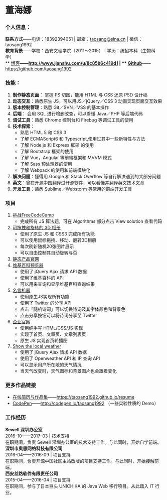 # 董海娜
### 个人信息：

**联系方式**——电话：18392394051 | 邮箱：taosang@sina.cn | 微信：taosang1992 <br>
**教育背景**——学校：西安文理学院（2011～2015） | 学历：统招本科（生物科学）<br>
** [博客](http://www.jianshu.com/u/8c85b6c419d1)**——http://www.jianshu.com/u/8c85b6c419d1 | ** [Github](https://github.com/taosang1992)**——https://github.com/taosang1992


### 技能：
1. **制作静态页面**： 掌握 PS 切图，能用 HTML 与 CSS 还原 PSD 设计稿
2. **动态交互**：熟悉原生 JS，可以用JS／jQuery／CSS 3 动画实现页面交互效果
3. **版本控制管理**：熟悉 Git／SVN／VSS 的基本操作
4. **后端**： 会用 SQL 进行增删改查，可以看懂 Java／PHP 等后端代码
5. **调试工具**：熟悉 Chrome 控制台和 Firebug 等调试工具的使用
6. **技术探索**：
    - 熟悉 HTML 5 和 CSS 3
    - 了解 ECMAScript6 和 Typescript,使用过其中一些新特性与方法
    - 了解 Node.js 和 Express 框架 的使用
    - 了解 Bootstrap 框架的使用
    - 了解 Vue，Angular 等前端框架和 MVVM 模式
    - 了解 Sass 预处理器的使用
    - 了解 Webpack 的使用和前端模块化
7. **解决问题**：懂得用 Google 和 Stack Overflow 等自行解决遇到的大部分问题
8. **英文**：曾在开源中国翻译过开源软件，可以看懂并翻译英文技术文章
9. **开发工具**：熟悉 Sublime／Webstorm 等常用的前端开发工具

### 项目
1. [挑战FreeCodeCamp](https://www.freecodecamp.com/taosang1992)<br>
    - 完成所有 JS 算法题，可在 Algorithms 部分点击 View solution 查看代码 
2. [可拖拽和旋转的 3D 相册](https://taosang1992.github.io/resume/3d-gallery/)<br>
    - 使用了原生 JS 和 CSS3 完成所有功能
    - 可以使用鼠标拖拽、移动、翻转3D相册
    - 每次刷新随机20张图片展示
    - 可以自由控制其自动旋转与否
3. [静态产品官网](https://taosang1992.github.io/baidu-ife-homework/task07/)<br>
4. [维基百科预览器](https://codepen.io/taosang1992/full/Emyxjy)<br>
    - 使用了 jQuery Ajax 请求 API 数据
    - 使用了维基百科的 API
    - 可以用来查询和显示维基百科查询结果
5. [名言机器](https://codepen.io/taosang1992/full/qrQroX/)<br>
    - 使用原生JS实现所有功能
    - 使用了 Twitter 的分享 API
    - 点击「随机诗词」可以切换诗词及其字体颜色和背景色
    - 点击分享按钮可以将诗词分享至 Twitter
6. [企业官网](https://taosang1992.github.io/WebSite/imooc/)<br>
    - 使用纯手写 HTML/CSS/JS 实现
    - 实现了首页、文章页、文章列表页
    - 原生 JS 实现首页轮播图
7. [Show the local weather](https://taosang1992.github.io/FCC-Project/Show-the-Local-Weather/)<br>
    - 使用了 jQuery Ajax 请求 API 数据
    - 使用了 Openweather API 和 IP 查询 API
    - 可以显示用户所在地的天气情况
    - 当天气改变时，天气图标和背景图片也会跟着变化

### 更多作品链接
- [在线简历与作品集](https://taosang1992.github.io/resume)——https://taosang1992.github.io/resume
- [CodePen](http://codepen.io/taosang1992/pens/public/)——http://codepen.io/taosang1992 （一些实验性质的 Demo）

### 工作经历
**Sewell 深圳办公室** <br>
2016-10——2017-03 | 技术支持 <br>
在职期间，负责 Sewell 深圳办公室的技术支持工作。与此同时，开始自学前端。<br>
**深圳市奥思网络科技有限公司** <br>
2016-04——2016-09 | 项目支持 <br>
在职期间，负责开源中国社区主站改版的项目支持工作。与此同时，开始接触前端。<br>
**西安丝路软件有限责任公司** <br>
2015-04——2016-04 | 项目支持 <br>
在职期间，参与了日本巨头 UNICHIKA 的 Java Web 移行项目。从此踏入 IT 行业。
